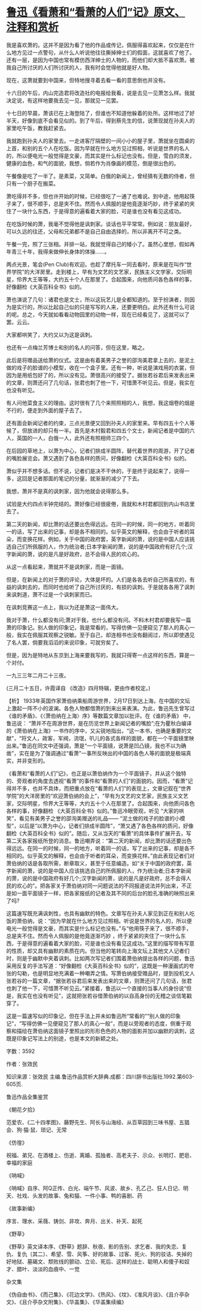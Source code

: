 # [鲁迅《看萧和“看萧的人们”记》原文、注释和赏析](https://www.vrrw.net/wx/9649.html)

我是喜欢萧的。这并不是因为看了他的作品或传记，佩服得喜欢起来，仅仅是在什么地方见过一点警句，从什么人听说他往往撕掉绅士们的假面，这就喜欢了他了。还有一层，是因为中国也常有模仿西洋绅士的人物的，而他们却大抵不喜欢萧。被我自己所讨厌的人们所讨厌的人，我有时会觉得他就是好人物。

现在，这萧就要到中国来，但特地搜寻着去看一看的意思倒也并没有。

十六日的午后，内山完造君将改造社的电报给我看，说是去见一见萧怎么样。我就决定说，有这样地要我去见一见，那就见一见罢。

十七日的早晨，萧该已在上海登陆了，但谁也不知道他躲着的处所。这样地过了好半天，好像到底不会看见似的。到了午后，得到蔡先生的信，说萧现就在孙夫人的家里吃午饭，教我赶紧去。

我就跑到孙夫人的家里去。一走进客厅隔壁的一间小小的屋子里，萧就坐在圆桌的上首，和别的五个人在吃饭。因为早就在什么地方见过照相，听说是世界的名人的，所以便电光一般觉得是文豪，而其实是什么标记也没有。但是，雪白的须发，健康的血色，和气的面貌，我想，倘若作为肖像画的模范，倒是很出色的。

午餐像是吃了一半了。是素菜，又简单。白俄的新闻上，曾经猜有无数的侍者，但只有一个厨子在搬菜。

萧吃得并不多，但也许开始的时候，已经很吃了一通了也难说。到中途，他用起筷子来了，很不顺手，总是夹不住。然而令人佩服的是他竟逐渐巧妙，终于紧紧的夹住了一块什么东西，于是得意的遍看着大家的脸，可是谁也没有看见这成功。

在吃饭时候的萧，我毫不觉得他是讽刺家。谈话也平平常常。例如说：朋友最好，可以久远的往还，父母和兄弟都不是自己自由选择的，所以非离开不可之类。

午餐一完，照了三张相。并排一站，我就觉得自己的矮小了。虽然心里想，假如再年青三十年，我得来做伸长身体的体操……。

两点光景，笔会(Pen Club)有欢迎。也趁了摩托车一同去看时，原来是在叫作“世界学院”的大洋房里。走到楼上，早有为文艺的文艺家，民族主义文学家，交际明星，伶界大王等等，大约五十个人在那里了。合起围来，向他质问各色各样的事，好像翻检《大英百科全书》似的。

萧也演说了几句：诸君也是文士，所以这玩艺儿是全都知道的。至于扮演者，则因为是实行的，所以比起自己似的只是写写的人来，还要更明白。此外还有什么可说的呢。总之，今天就如看看动物园里的动物一样，现在已经看见了，这就可以了罢。云云。

大家都哄笑了，大约又以为这是讽刺。

也还有一点梅兰芳博士和别的名人的问答，但在这里，略之。

此后是将赠品送给萧的仪式。这是由有着美男子之誉的邵洵美君拿上去的，是泥土做的戏子的脸谱的小模型，收在一个盒子里。还有一种，听说是演戏用的衣裳，但因为是用纸包好了的，所以没有见。萧很高兴的接受了。据张若谷君后来发表出来的文章，则萧还问了几句话，张君也刺了他一下，可惜萧不听见云。但是，我实在也没有听见。

有人问他菜食主义的理由。这时很有了几个来照照相的人，我想，我这烟卷的烟是不行的，便走到外面的屋子去了。

还有面会新闻记者的约束，三点光景便又回到孙夫人的家里来。早有四五十个人等候了，但放进的却只有一半。首先是木村毅君和四五个文士，新闻记者是中国的六人，英国的一人，白俄一人，此外还有照相师三四个。

在后园的草地上，以萧为中心，记者们排成半圆阵，替代着世界的周游，开了记者的嘴脸展览会。萧又遇到了各色各样的质问，好像翻检《大英百科全书》似的。

萧似乎并不想多话。但不说，记者们是决不干休的，于是终于说起来了，说得一多，这回是记者那面的笔记的分量，就渐渐的减少了下去。

我想，萧并不是真的讽刺家，因为他就会说得那么多。

试验是大约四点半钟完结的。萧好像已经很疲倦，我就和木村君都回到内山书店里去了。

第二天的新闻，却比萧的话还要出色得远远。在同一的时候，同一的地方，听着同一的话，写了出来的记事，却是各不相同的。似乎英文的解释，也会由于听者的耳朵，而变换花样。例如，关于中国的政府罢，英字新闻的萧，说的是中国人应该挑选自己们所佩服的人，作为统治者;日本字新闻的萧，说的是中国政府有好几个;汉字新闻的萧，说的是凡是好政府，总不会得人民的欢心的。

从这一点看起来，萧就并不是讽刺家，而是一面镜。

但是，在新闻上的对于萧的评论，大体是坏的。人们是各各去听自己所喜欢的，有益的讽刺去的，而同时也给听了自己所讨厌的，有损的讽刺。于是就各各用了讽刺来讽刺道，萧不过是一个讽刺家而已。

在讽刺竞赛这一点上，我以为还是萧这一面伟大。

我对于萧，什么都没有问;萧对于我，也什么都没有问。不料木村君却要我写一篇萧的印象记。别人做的印象记，我是常看的，写得仿佛一见便窥见了那人的真心一般，我实在佩服其观察之锐敏。至于自己，却连相书也没有翻阅过，所以即使遇见了名人罢，倘要我滔滔的来说印象，可就穷矣了。

但是，因为是特地从东京到上海来要我写的，我就只得寄一点这样的东西，算是一个对付。

一九三三年二月二十三夜。

(三月二十五日，许霞译自 《改造》四月特辑，更由作者校定。)



【析】 1933年英国作家萧伯纳乘船周游世界，2月17日到达上海，在中国的文坛上激起一阵不小的波澜。各色人物都借萧的到来出来表演。为此，鲁迅先生曾写过《谁的矛盾》、《〈萧伯纳在上海〉序》等数篇文章加以批评。在《谁的矛盾》 中，鲁迅说： “萧并不在周游世界，是在历览世界上新闻记者的嘴脸”;在为瞿秋白编译的《萧伯纳在上海》一书作的序中，又尖锐地指出，“这一本书，也确是重要的文献”，“将文人，政客，军阀，流氓，叭儿的各式各样的面貌，都在一个平面镜里映出来。”鲁迅在同文中还强调，萧是“一个平面镜，说萧是凹凸镜，我也不以为确凿”，实在是为了强调通过“看萧”一事所反映出的中国的各色人等的面貌是极端真实，并非变形的。

《看萧和“看萧的人们”记》，也正是以萧伯纳作为一个平面镜子，并从这个独特的、旁观者的角度去透视“看萧”的事件和“看萧的人们”的面貌的。因而，“看萧”记得并不多，也并不具体，而把重点放在“看萧的人们”的表现上，文章记叙在“世界学院”的大洋房里的“欢迎萧伯纳的会上”，“早有为文艺的文艺家，民族主义文艺家，交际明星，伶界大王等等，大约五十个人在那里了。合起围来，向他质问各色各样的事，好像翻检 《大英百科全书》似的。”鲁迅冷眼旁观，听见 “大家的哄笑”，看见有美男子之誉的邵洵美赠送的礼品—— “泥土做的戏子的脸谱的小模型”，以后是“以萧为中心，记者们排成半圆阵”，“萧又遇了各色各样的质问，好像翻检《大英百科全书》似的”。随后，又从当天的“看萧”的具体事件扩展开去，写第二天各家报纸所登的消息。鲁迅嘲弄说：“第二天的新闻，却比萧的话还要出色得远远。在同一的时候，同一的地方，听着同一的话，写了出来的记事，却是各不相同的。似乎英文的解释，也会由于听者的耳朵，而变换花样。”由此表现记者们对萧伯纳的话是各取所需，断章取义，甚至于任意编造。如“关于中国的政府罢，英字新闻的萧，说的是中国人应该挑选自己的所佩服的人，作为统治者;日本字新闻的萧，说的是中国政府有好几个;汉字新闻的萧，说的是凡是好政府，总不会得人民的欢心的”。把各家关于萧伯纳对同一问题说法的不同报道说法并列出来，不正是如一面平面镜子一样，把各家报纸的记者及其不同的后台的脸孔准确的映照出来了吗?

这篇速写既充满讽刺性，也具有幽默的特色。文章写在孙夫人家见到正在和别人吃饭的萧伯纳，说：“因为早就在什么地方见过照相。听说是世界的名人的，所以便电光一般觉得是文豪，而其实是什么标记也没有。”与“他用筷子来了，很不顺手，总是夹不住。然而令人佩服的是他竟逐渐巧妙 ，终于紧紧的夹住了一块什么东西，于是得意的遍看着大家的脸，可是谁也没有看见这成功。”这里的描写带有写意的性质，却又具有幽默的素质在内。但当他的笔转向上海文坛上其他文人记者们时，则是于幽默中夹着讽刺。比如两次写记者们围着萧伯纳提出各样的问题，鲁迅采用反复的手法写道：“好像翻检《大英百科全书》似的”，这既是一种漫画式的夸张的勾勒，也是明显地充满着一种嘲弄之情。写萧伯纳接受赠品时，提到投机文人张若谷的一篇文章，“据张若谷君后来发表出来的文章，则萧还问了几句话，张君也刺了他一下，可惜萧不听见云。”紧接着，鲁迅以一个直接的当事人的身份说“但是，我实在也没有听见”，这就把张若谷借萧伯纳的以自高身份的无稽之谈信笔戳穿了。

这是一篇速写似的印象记，但在手法上并未如鲁迅所“常看的”“别人做的印象记”，“写得仿佛一见便窥见了那人的真心一般”，而是以旁观者的态度，侧重于观察和描绘在萧伯纳这面镜子里照出的形形色色的人物的面影并加以幽默的讽刺，这既是印象记写法上的别途，也是本文的新颖之处。

字数：3592

作者：张效民

知识来源：张效民 主编.鲁迅作品赏析大辞典.成都：四川辞书出版社.1992.第603-605页.

鲁迅作品全集鉴赏

《朝花夕拾》

范爱农、《二十四孝图》、藤野先生、阿长与山海经、从百草园到三味书屋、五猖会、狗·猫·鼠、琐记、无常

《仿徨》

祝福、弟兄、在酒楼上、伤逝、离婚、孤独者、高老夫子、示众、长明灯、肥皂、幸福的家庭

《呐喊》

《呐喊》自序、阿Q正传、白光、端午节、风波、故乡、孔乙己、狂人日记、明天、社戏、头发的故事、兔和猫、一件小事、鸭的喜剧、药

《故事新编》

序言、理水、采薇、铸剑、非攻、奔月、出关、补天、起死

《野草》

《野草》英文译本序、《野草》题辞、秋夜、影的告别、求乞者、我的失恋、复仇、复仇〔其二〕、希望、雪、风筝、好的故事、过客、死火、狗的驳诘、失掉的好地狱、墓碣文、颓败线的颤动、立论、死后、这样的战士、聪明人和傻子和奴才、腊叶、淡淡的血痕中、一觉

杂文集

《伪自由书》、《而己集》、《花边文学》、《热风》、《坟》、《准风月谈》、《且介亭杂文》、《且介亭杂文附集》、《华盖集》、《华盖集续编》

